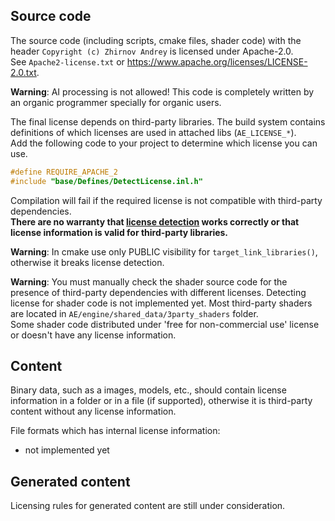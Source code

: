 
## Source code

The source code (including scripts, cmake files, shader code) with the header `Copyright (c) Zhirnov Andrey` is licensed under Apache-2.0.<br/>
See `Apache2-license.txt` or https://www.apache.org/licenses/LICENSE-2.0.txt.

**Warning**: AI processing is not allowed! This code is completely written by an organic programmer specially for organic users.

The final license depends on third-party libraries. The build system contains definitions of which licenses are used in attached libs (`AE_LICENSE_*`).<br/>
Add the following code to your project to determine which license you can use.
```cpp
#define REQUIRE_APACHE_2
#include "base/Defines/DetectLicense.inl.h"
```
Compilation will fail if the required license is not compatible with third-party dependencies.<br/>
**There are no warranty that [license detection](https://github.com/azhirnov/as-en/blob/dev/AE/engine/src/base/Defines/DetectLicense.inl.h) works correctly or that license information is valid for third-party libraries.**

**Warning**: In cmake use only PUBLIC visibility for `target_link_libraries()`, otherwise it breaks license detection.

**Warning**: You must manually check the shader source code for the presence of third-party dependencies with different licenses.
Detecting license for shader code is not implemented yet. Most third-party shaders are located in `AE/engine/shared_data/3party_shaders` folder.<br/>
Some shader code distributed under 'free for non-commercial use' license or doesn't have any license information.


## Content

Binary data, such as a images, models, etc., should contain license information in a folder or in a file (if supported), otherwise it is third-party content without any license information.

File formats which has internal license information:
 * not implemented yet


## Generated content

Licensing rules for generated content are still under consideration.
